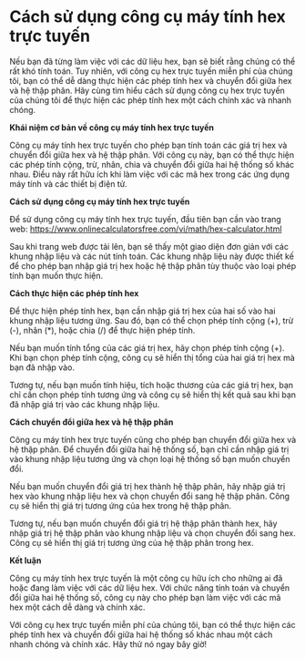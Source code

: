 Cách sử dụng công cụ máy tính hex trực tuyến
============================================

Nếu bạn đã từng làm việc với các dữ liệu hex, bạn sẽ biết rằng chúng có thể rất khó tính toán. Tuy nhiên, với công cụ hex trực tuyến miễn phí của chúng tôi, bạn có thể dễ dàng thực hiện các phép tính hex và chuyển đổi giữa hex và hệ thập phân. Hãy cùng tìm hiểu cách sử dụng công cụ hex trực tuyến của chúng tôi để thực hiện các phép tính hex một cách chính xác và nhanh chóng.

**Khái niệm cơ bản về công cụ máy tính hex trực tuyến**

Công cụ máy tính hex trực tuyến cho phép bạn tính toán các giá trị hex và chuyển đổi giữa hex và hệ thập phân. Với công cụ này, bạn có thể thực hiện các phép tính cộng, trừ, nhân, chia và chuyển đổi giữa hai hệ thống số khác nhau. Điều này rất hữu ích khi làm việc với các mã hex trong các ứng dụng máy tính và các thiết bị điện tử.

**Cách sử dụng công cụ máy tính hex trực tuyến**

Để sử dụng công cụ máy tính hex trực tuyến, đầu tiên bạn cần vào trang web: <https://www.onlinecalculatorsfree.com/vi/math/hex-calculator.html>

Sau khi trang web được tải lên, bạn sẽ thấy một giao diện đơn giản với các khung nhập liệu và các nút tính toán. Các khung nhập liệu này được thiết kế để cho phép bạn nhập giá trị hex hoặc hệ thập phân tùy thuộc vào loại phép tính bạn muốn thực hiện.

**Cách thực hiện các phép tính hex**

Để thực hiện phép tính hex, bạn cần nhập giá trị hex của hai số vào hai khung nhập liệu tương ứng. Sau đó, bạn có thể chọn phép tính cộng (+), trừ (-), nhân (\*), hoặc chia (/) để thực hiện phép tính.

Nếu bạn muốn tính tổng của các giá trị hex, hãy chọn phép tính cộng (+). Khi bạn chọn phép tính cộng, công cụ sẽ hiển thị tổng của hai giá trị hex mà bạn đã nhập vào.

Tương tự, nếu bạn muốn tính hiệu, tích hoặc thương của các giá trị hex, bạn chỉ cần chọn phép tính tương ứng và công cụ sẽ hiển thị kết quả sau khi bạn đã nhập giá trị vào các khung nhập liệu.

**Cách chuyển đổi giữa hex và hệ thập phân**

Công cụ máy tính hex trực tuyến cũng cho phép bạn chuyển đổi giữa hex và hệ thập phân. Để chuyển đổi giữa hai hệ thống số, bạn chỉ cần nhập giá trị vào khung nhập liệu tương ứng và chọn loại hệ thống số bạn muốn chuyển đổi.

Nếu bạn muốn chuyển đổi giá trị hex thành hệ thập phân, hãy nhập giá trị hex vào khung nhập liệu hex và chọn chuyển đổi sang hệ thập phân. Công cụ sẽ hiển thị giá trị tương ứng của hex trong hệ thập phân.

Tương tự, nếu bạn muốn chuyển đổi giá trị hệ thập phân thành hex, hãy nhập giá trị hệ thập phân vào khung nhập liệu và chọn chuyển đổi sang hex. Công cụ sẽ hiển thị giá trị tương ứng của hệ thập phân trong hex.

**Kết luận**

Công cụ máy tính hex trực tuyến là một công cụ hữu ích cho những ai đã hoặc đang làm việc với các dữ liệu hex. Với chức năng tính toán và chuyển đổi giữa hai hệ thống số, công cụ này cho phép bạn làm việc với các mã hex một cách dễ dàng và chính xác.

Với công cụ hex trực tuyến miễn phí của chúng tôi, bạn có thể thực hiện các phép tính hex và chuyển đổi giữa hai hệ thống số khác nhau một cách nhanh chóng và chính xác. Hãy thử nó ngay bây giờ!